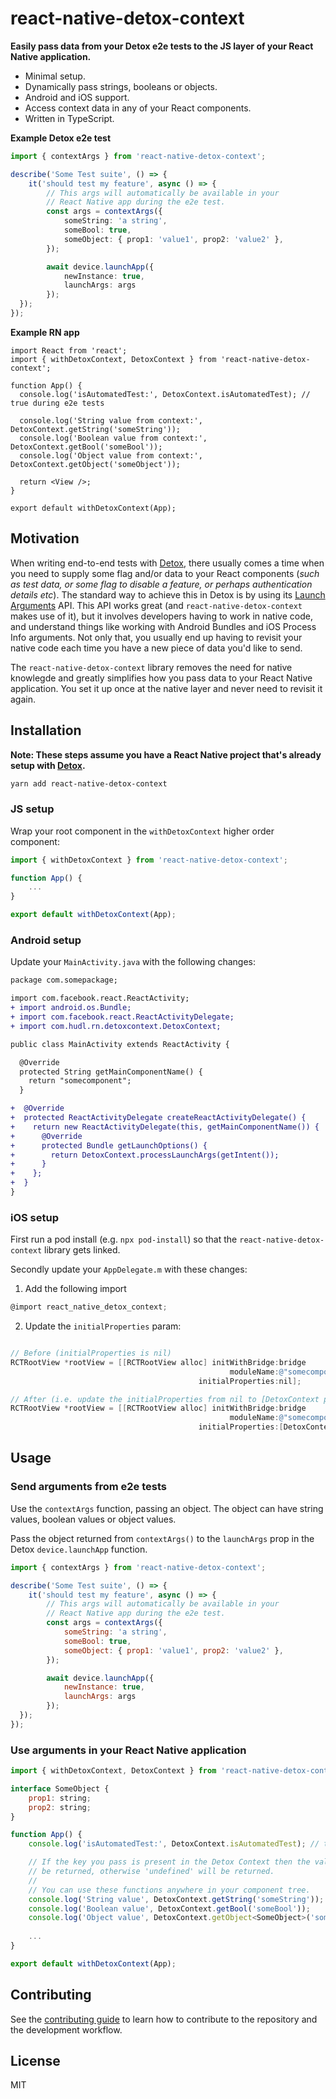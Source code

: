 # react-native-detox-context

**Easily pass data from your Detox e2e tests to the JS layer of your React Native application.**

* Minimal setup.
* Dynamically pass strings, booleans or objects.
* Android and iOS support.
* Access context data in any of your React components.
* Written in TypeScript.

**Example Detox e2e test**

```typescript
import { contextArgs } from 'react-native-detox-context';

describe('Some Test suite', () => {
    it('should test my feature', async () => {
        // This args will automatically be available in your 
        // React Native app during the e2e test.
        const args = contextArgs({
            someString: 'a string',
            someBool: true,
            someObject: { prop1: 'value1', prop2: 'value2' },
        });

        await device.launchApp({ 
            newInstance: true, 
            launchArgs: args 
        });
  });
});
```

**Example RN app**

```tsx
import React from 'react';
import { withDetoxContext, DetoxContext } from 'react-native-detox-context';

function App() {
  console.log('isAutomatedTest:', DetoxContext.isAutomatedTest); // true during e2e tests

  console.log('String value from context:', DetoxContext.getString('someString'));
  console.log('Boolean value from context:', DetoxContext.getBool('someBool'));
  console.log('Object value from context:', DetoxContext.getObject('someObject'));

  return <View />;
}

export default withDetoxContext(App);
```

## Motivation

When writing end-to-end tests with [Detox](https://github.com/wix/Detox), there usually comes a time when you need to supply some flag and/or data to your React components (_such as test data, or some flag to disable a feature, or perhaps authentication details etc_). The standard way to achieve this in Detox is by using its [Launch Arguments](https://github.com/wix/Detox/blob/master/docs/APIRef.LaunchArgs.md) API. This API works great (and `react-native-detox-context` makes use of it), but it involves developers having to work in native code, and understand things like working with Android Bundles and iOS Process Info arguments. Not only that, you usually end up having to revisit your native code each time you have a new piece of data you'd like to send. 

The `react-native-detox-context` library removes the need for native knowlegde and greatly simplifies how you pass data to your React Native application. You set it up once at the native layer and never need to revisit it again.

## Installation

**Note: These steps assume you have a React Native project that's already setup with [Detox](https://github.com/wix/Detox/blob/master/docs/Introduction.GettingStarted.md).**

```sh
yarn add react-native-detox-context
```
### JS setup

Wrap your root component in the `withDetoxContext` higher order component:

```typescript
import { withDetoxContext } from 'react-native-detox-context';

function App() {
    ...
}

export default withDetoxContext(App);
```

### Android setup

Update your `MainActivity.java` with the following changes:

```diff
package com.somepackage;

import com.facebook.react.ReactActivity;
+ import android.os.Bundle;
+ import com.facebook.react.ReactActivityDelegate;
+ import com.hudl.rn.detoxcontext.DetoxContext;

public class MainActivity extends ReactActivity {

  @Override
  protected String getMainComponentName() {
    return "somecomponent";
  }

+  @Override
+  protected ReactActivityDelegate createReactActivityDelegate() {
+    return new ReactActivityDelegate(this, getMainComponentName()) {
+      @Override
+      protected Bundle getLaunchOptions() {
+        return DetoxContext.processLaunchArgs(getIntent());
+      }
+    };
+  }
}
```

### iOS setup

First run a pod install (e.g. `npx pod-install`) so that the `react-native-detox-context` library gets linked.

Secondly update your `AppDelegate.m` with these changes:

1. Add the following import

```objectivec
@import react_native_detox_context;
```

2. Update the `initialProperties` param:

```objectivec

// Before (initialProperties is nil)
RCTRootView *rootView = [[RCTRootView alloc] initWithBridge:bridge
                                                 moduleName:@"somecomponent"
                                          initialProperties:nil];

// After (i.e. update the initialProperties from nil to [DetoxContext processLaunchArgs])
RCTRootView *rootView = [[RCTRootView alloc] initWithBridge:bridge
                                                 moduleName:@"somecomponent"
                                          initialProperties:[DetoxContext processLaunchArgs]];
```

## Usage

### Send arguments from e2e tests

Use the `contextArgs` function, passing an object. The object can have string values, boolean values or object values.

Pass the object returned from `contextArgs()` to the `launchArgs` prop in the Detox `device.launchApp` function.

```javascript
import { contextArgs } from 'react-native-detox-context';

describe('Some Test suite', () => {
    it('should test my feature', async () => {
        // This args will automatically be available in your 
        // React Native app during the e2e test.
        const args = contextArgs({
            someString: 'a string',
            someBool: true,
            someObject: { prop1: 'value1', prop2: 'value2' },
        });

        await device.launchApp({ 
            newInstance: true, 
            launchArgs: args 
        });
  });
});
```

### Use arguments in your React Native application

```jsx
import { withDetoxContext, DetoxContext } from 'react-native-detox-context';

interface SomeObject {
    prop1: string;
    prop2: string;
}

function App() {
    console.log('isAutomatedTest:', DetoxContext.isAutomatedTest); // true during e2e tests

    // If the key you pass is present in the Detox Context then the value will 
    // be returned, otherwise 'undefined' will be returned.
    //
    // You can use these functions anywhere in your component tree.
    console.log('String value', DetoxContext.getString('someString'));
    console.log('Boolean value', DetoxContext.getBool('someBool'));
    console.log('Object value', DetoxContext.getObject<SomeObject>('someObject'));
    
    ...
}

export default withDetoxContext(App);
```

## Contributing

See the [contributing guide](CONTRIBUTING.md) to learn how to contribute to the repository and the development workflow.

## License

MIT
